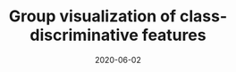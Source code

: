---
title: "Group visualization of class-discriminative features"
collection: publications
permalink: /publication/2020-group-vis
date: 2020-06-02
venue: 'Neural Networks'
# paperurl: '/files/pdf/research/Turning the Lights on.pdf'
link: 'https://www.sciencedirect.com/science/article/pii/S0893608020301969'
github: 'https://github.com/GlowingHorse/Class-Discriminative-Vis'
code: 'https://zenodo.org/badge/latestdoi/236292675'
zenodo: 'https://zenodo.org/badge/236292675.svg'
citation: 'Rui Shi<sup>1</sup>, <a href="https://li-tianxing.github.io/">Tianxing Li</a><sup>1</sup>, <a href="http://www.graco.c.u-tokyo.ac.jp/yama-lab/index.php">Yasushi Yamaguchi</a>. <i>Neural Networks</i>, 2020, 129: 75-90.'
---